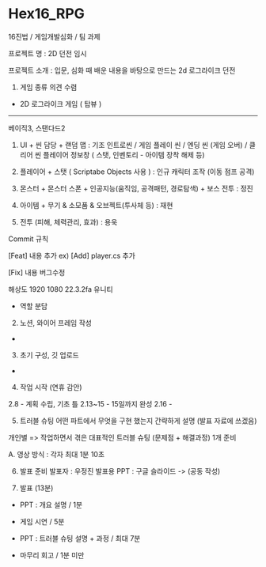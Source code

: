 # Hex16_RPG
 16진법 / 게임개발심화 / 팀 과제


프로젝트 명 : 2D 던전 임시

프로젝트 소개 : 입문, 심화 때 배운 내용을 바탕으로 만드는 2d 로그라이크 던전





1. 게임 종류 의견 수렴 

- 2D 로그라이크 게임 ( 탑뷰 )

---
베이직3, 스탠다드2


1. UI + 씬 담당 + 랜덤 맵   : 기조 
인트로씬 / 게임 플레이 씬 /  엔딩 씬 (게임 오버) / 클리어 씬
플레이어 정보창 ( 스탯, 인벤토리 - 아이템 장착 해제 등)

2. 플레이어 + 스탯  ( Scriptabe Objects 사용 ) : 인규
캐릭터 조작 (이동 점프 공격)  

3. 몬스터 + 몬스터 스폰 + 인공지능(움직임, 공격패턴, 경로탐색) + 보스 전투 : 정진

4. 아이템 + 무기 & 소모품 & 오브젝트(투사체 등) : 재현

5. 전투 (피해, 체력관리, 효과) : 용욱




Commit 규칙

[Feat] 내용 추가           ex) [Add] player.cs 추가

[Fix] 내용 버그수정


해상도 1920 1080
22.3.2fa 유니티




- 역할 분담


2. 노션, 와이어 프레임 작성
- 

3. 초기 구성, 깃 업로드
- 


4. 작업 시작 (연휴 감안)

2.8          - 계획 수립, 기초 틀
2.13~15      - 15일까지 완성
2.16         - 



5. 트러블 슈팅
어떤 파트에서 무엇을 구현 했는지 간략하게 설명
(발표 자료에 쓰겠음) 

개인별 => 작업하면서 겪은 대표적인 트러블 슈팅 (문제점 + 해결과정) 1개 준비

A. 영상 방식 : 각자 최대 1분 10초



6. 발표 준비 
발표자 : 우정진
발표용 PPT : 구글 슬라이드 -> (공동 작성)



7. 발표  (13분)

- PPT : 개요 설명 / 1분

- 게임 시연  / 5분
 
- PPT  : 트러블 슈팅 설명 + 과정  / 최대 7분

- 마무리 회고 / 1분 미만
